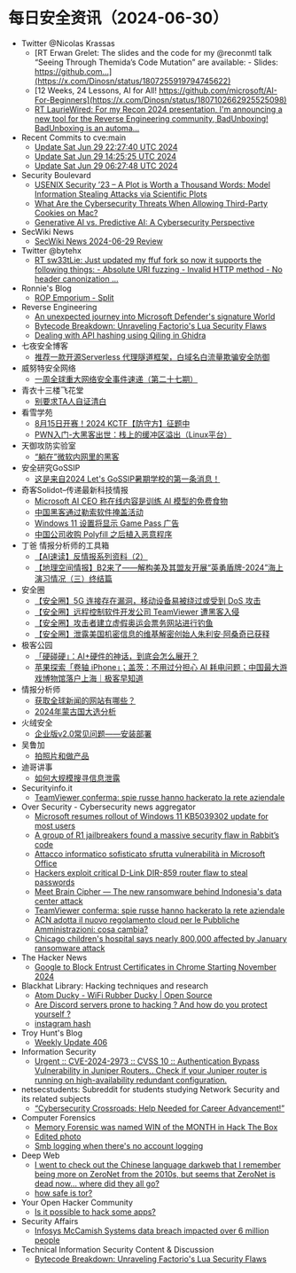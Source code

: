 # 每日安全资讯（2024-06-30）

- Twitter @Nicolas Krassas
  - [RT Erwan Grelet: The slides and the code for my @reconmtl talk “Seeing Through Themida’s Code Mutation” are available: - Slides: https://github.com...](https://x.com/Dinosn/status/1807255919794745622)
  - [12 Weeks, 24 Lessons, AI for All! https://github.com/microsoft/AI-For-Beginners](https://x.com/Dinosn/status/1807102662925525098)
  - [RT LaurieWired: For my Recon 2024 presentation, I'm announcing a new tool for the Reverse Engineering community, BadUnboxing! BadUnboxing is an automa...](https://x.com/Dinosn/status/1807337682315424156)
- Recent Commits to cve:main
  - [Update Sat Jun 29 22:27:40 UTC 2024](https://github.com/trickest/cve/commit/18ddcae0f9fcfa02831ae4a7d29bfeba4d2a4cf7)
  - [Update Sat Jun 29 14:25:25 UTC 2024](https://github.com/trickest/cve/commit/9cc13b6e442fb08998b25b54e3645fed5dc3f1ab)
  - [Update Sat Jun 29 06:27:48 UTC 2024](https://github.com/trickest/cve/commit/b1819a600b92ebbf78a99af38a5f7d8e957988a8)
- Security Boulevard
  - [USENIX Security ’23 – A Plot is Worth a Thousand Words: Model Information Stealing Attacks via Scientific Plots](https://securityboulevard.com/2024/06/usenix-security-23-a-plot-is-worth-a-thousand-words-model-information-stealing-attacks-via-scientific-plots/)
  - [What Are the Cybersecurity Threats When Allowing Third-Party Cookies on  Mac?](https://securityboulevard.com/2024/06/what-are-the-cybersecurity-threats-when-allowing-third-party-cookies-on-mac/)
  - [Generative AI vs. Predictive AI: A Cybersecurity Perspective](https://securityboulevard.com/2024/06/generative-ai-vs-predictive-ai-a-cybersecurity-perspective/)
- SecWiki News
  - [SecWiki News 2024-06-29 Review](http://www.sec-wiki.com/?2024-06-29)
- Twitter @bytehx
  - [RT sw33tLie: Just updated my ffuf fork so now it supports the following things: - Absolute URI fuzzing - Invalid HTTP method - No header canonization ...](https://x.com/bytehx343/status/1807383695499886754)
- Ronnie's Blog
  - [ROP Emporium - Split](https://blog.spookysec.net//ROP-Emporium-Split32/)
- Reverse Engineering
  - [An unexpected journey into Microsoft Defender's signature World](https://www.reddit.com/r/ReverseEngineering/comments/1drhq8x/an_unexpected_journey_into_microsoft_defenders/)
  - [Bytecode Breakdown: Unraveling Factorio's Lua Security Flaws](https://www.reddit.com/r/ReverseEngineering/comments/1drdnlu/bytecode_breakdown_unraveling_factorios_lua/)
  - [Dealing with API hashing using Qiling in Ghidra](https://www.reddit.com/r/ReverseEngineering/comments/1drina0/dealing_with_api_hashing_using_qiling_in_ghidra/)
- 七夜安全博客
  - [推荐一款开源Serverless 代理隧道框架，白域名白流量欺骗安全防御](https://mp.weixin.qq.com/s?__biz=MzIwODIxMjc4MQ==&mid=2651005890&idx=1&sn=e96d2c9b857ae7ef550fd3c7077df6b2&chksm=8cf10580bb868c9605cfc073b84cfdd5ef1b516fd55f5e86c79788ba4899c6a69903495faf8d&scene=58&subscene=0#rd)
- 威努特安全网络
  - [一周全球重大网络安全事件速递（第二十七期）](https://mp.weixin.qq.com/s?__biz=MzAwNTgyODU3NQ==&mid=2651124220&idx=1&sn=9713eef058e58bc03f520abc6d067a65&chksm=80e6eb4cb791625a2b7c793ff59b02520b7e5414c76f8f9eae21c3bb08974465066f247681f1&scene=58&subscene=0#rd)
- 青衣十三楼飞花堂
  - [别要求TA人自证清白](https://mp.weixin.qq.com/s?__biz=MzUzMjQyMDE3Ng==&mid=2247487475&idx=1&sn=f657386000dd5da09f91b658d9aecef2&chksm=fab2cccccdc545da6ce7edf744b70fff3c3e5820206e3dc9d1c1bba804a2bf98c9ea420c34a7&scene=58&subscene=0#rd)
- 看雪学苑
  - [8月15日开赛！2024 KCTF【防守方】征题中](https://mp.weixin.qq.com/s?__biz=MjM5NTc2MDYxMw==&mid=2458560881&idx=1&sn=0512ecffe31ceb9de2c253bee2a18c91&chksm=b18d99fb86fa10ed774715652d3f715671163f693895df2e34a3f23dbe9035387c29eb35b770&scene=58&subscene=0#rd)
  - [PWN入门-大黑客出世：栈上的缓冲区溢出（Linux平台）](https://mp.weixin.qq.com/s?__biz=MjM5NTc2MDYxMw==&mid=2458560881&idx=2&sn=feea56ac72a544e594ae11b67cb73503&chksm=b18d99fb86fa10ed5234bc4fa5595d0ea6bfda5a592a2a54d55e0b00571332c63d262baa1b24&scene=58&subscene=0#rd)
- 天御攻防实验室
  - [“躺在”微软内网里的黑客](https://mp.weixin.qq.com/s?__biz=MzU0MzgyMzM2Nw==&mid=2247485829&idx=1&sn=1fbade7addc4265cd3b8d379fd93cb1e&chksm=fb04caedcc7343fb07786574495333f23107c1351628f086a1f33a971d77da2aa1c95f120c96&scene=58&subscene=0#rd)
- 安全研究GoSSIP
  - [这是来自2024 Let's GoSSIP暑期学校的第一条消息！](https://mp.weixin.qq.com/s?__biz=Mzg5ODUxMzg0Ng==&mid=2247498331&idx=1&sn=ead5cb09027941ebf4c6797e7492149a&chksm=c063d482f7145d94f12839fd353123f145118213f0836d45ed4239d9b685eeadf98c23891659&scene=58&subscene=0#rd)
- 奇客Solidot–传递最新科技情报
  - [Microsoft AI CEO 称在线内容是训练 AI 模型的免费食物](https://www.solidot.org/story?sid=78563)
  - [中国黑客通过勒索软件掩盖活动](https://www.solidot.org/story?sid=78562)
  - [Windows 11 设置将显示 Game Pass 广告](https://www.solidot.org/story?sid=78561)
  - [中国公司收购 Polyfill 之后植入恶意程序](https://www.solidot.org/story?sid=78560)
- 丁爸 情报分析师的工具箱
  - [【AI速读】反情报系列资料（2）](https://mp.weixin.qq.com/s?__biz=MzI2MTE0NTE3Mw==&mid=2651144661&idx=1&sn=f06e7b526af788310738b2a6b9ef3d1d&chksm=f1af36efc6d8bff9c052823e0e79a583fbf8b447c77d831003ad5ad9e37eaa72c5ab2ab1cdfd&scene=58&subscene=0#rd)
  - [【地理空间情报】B2来了——解构美及其盟友开展“英勇盾牌-2024”海上演习情况（三）终结篇](https://mp.weixin.qq.com/s?__biz=MzI2MTE0NTE3Mw==&mid=2651144661&idx=2&sn=de50a94465ed8c08daba5e93ba37f904&chksm=f1af36efc6d8bff9eadf614701844afcbcec8249c461e61d968230c56263464d7cfd88830019&scene=58&subscene=0#rd)
- 安全圈
  - [【安全圈】5G 连接存在漏洞，移动设备易被绕过或受到 DoS 攻击](https://mp.weixin.qq.com/s?__biz=MzIzMzE4NDU1OQ==&mid=2652062353&idx=1&sn=fb48af9932b77d47fa4768f95e5b7111&chksm=f36e6ed1c419e7c7f12028f1d0f5ff1de083a81eea796f27237b0ff3ae9a36d585e9c9e565f2&scene=58&subscene=0#rd)
  - [【安全圈】远程控制软件开发公司 TeamViewer 遭黑客入侵](https://mp.weixin.qq.com/s?__biz=MzIzMzE4NDU1OQ==&mid=2652062353&idx=2&sn=15c7402fbc87c3d8dab8f0854658c3af&chksm=f36e6ed1c419e7c75ba3decba2e2d5795fdfb2678a9af77bedb8b9b8e5df6051443d1c80c646&scene=58&subscene=0#rd)
  - [【安全圈】攻击者建立虚假奥运会票务网站进行钓鱼](https://mp.weixin.qq.com/s?__biz=MzIzMzE4NDU1OQ==&mid=2652062353&idx=3&sn=138b2096e9c2dd9961cf06328e1b3f68&chksm=f36e6ed1c419e7c736e6e1c2a590089f04ee30e878d3066f74b92970e4dbe419ae7a35d3ffed&scene=58&subscene=0#rd)
  - [【安全圈】泄露美国机密信息的维基解密创始人朱利安·阿桑奇已获释](https://mp.weixin.qq.com/s?__biz=MzIzMzE4NDU1OQ==&mid=2652062353&idx=4&sn=55b77d0b93fd8f1cffce59b12d8e05ad&chksm=f36e6ed1c419e7c7dd35bc51bfa9dc708c4f3b483c27676e74d4cff9567323dc8565aee6db77&scene=58&subscene=0#rd)
- 极客公园
  - [「硬碰硬」：AI+硬件的神话，到底会怎么展开？](https://mp.weixin.qq.com/s?__biz=MTMwNDMwODQ0MQ==&mid=2653045987&idx=1&sn=659523b39b74a860707ff97ef484eb3e&chksm=7e5739554920b0436c5c07e31e29d5e8e5b4ae4789eb8ab6f297a5243d1de9bc8791fe8f2852&scene=58&subscene=0#rd)
  - [苹果探索「卷轴 iPhone」；盖茨：不用过分担心 AI 耗电问题；中国最大游戏博物馆落户上海｜极客早知道](https://mp.weixin.qq.com/s?__biz=MTMwNDMwODQ0MQ==&mid=2653045986&idx=1&sn=57b152ab2290456954e2ea89306f18d9&chksm=7e5739544920b0427b2121effcc9773639d7c3f2d841c3dae428d611ac7ccca16b2a01728732&scene=58&subscene=0#rd)
- 情报分析师
  - [获取全球新闻的网站有哪些？](https://mp.weixin.qq.com/s?__biz=MzA3Mjc1MTkwOA==&mid=2650551711&idx=1&sn=ec32b5b0077bfa29142357b9bbdbd7a7&chksm=87111bd4b06692c286987324ecd30883224a56d843c819fc8ab24feb82e641894c5a21fdde94&scene=58&subscene=0#rd)
  - [2024年蒙古国大选分析](https://mp.weixin.qq.com/s?__biz=MzA3Mjc1MTkwOA==&mid=2650551711&idx=2&sn=74091ada83a8d7bd1ace9467b7e1db8b&chksm=87111bd4b06692c2b36ca475869500646a71067f8cdb5d58d6d963a518e95788468ea114e2cf&scene=58&subscene=0#rd)
- 火绒安全
  - [企业版v2.0常见问题——安装部署](https://mp.weixin.qq.com/s?__biz=MzI3NjYzMDM1Mg==&mid=2247519228&idx=1&sn=185e979d7a3d60cf3466bcc9b47f63ac&chksm=eb7055c3dc07dcd5188f67a4ff22c2c1bbba5575f0d412b102b0ed10f55c63ee5b7434aa8a97&scene=58&subscene=0#rd)
- 吴鲁加
  - [拍照片和做产品](https://mp.weixin.qq.com/s?__biz=Mzg5NDY4ODM1MA==&mid=2247484744&idx=1&sn=70d3c9027f6adf35ce391dce11780351&chksm=c01a8879f76d016fe60fbe0ab60e8ce48c186c9cef2c96f50f1e6b016ff9f59a8308a793be09&scene=58&subscene=0#rd)
- 迪哥讲事
  - [如何大规模搜寻信息泄露](https://mp.weixin.qq.com/s?__biz=MzIzMTIzNTM0MA==&mid=2247495074&idx=1&sn=1b30c846c44ef3e16687b7d5baa3a845&chksm=e8a5e7c1dfd26ed7cec88a77f071c3d35ff023253d800f63b3422debce7cb8e24ca89d8b44f0&scene=58&subscene=0#rd)
- Securityinfo.it
  - [TeamViewer conferma: spie russe hanno hackerato la rete aziendale](https://www.securityinfo.it/2024/06/29/teamviewer-conferma-spie-russe-hanno-hackerato-la-rete-aziendale/?utm_source=rss&utm_medium=rss&utm_campaign=teamviewer-conferma-spie-russe-hanno-hackerato-la-rete-aziendale)
- Over Security - Cybersecurity news aggregator
  - [Microsoft resumes rollout of Windows 11 KB5039302 update for most users](https://www.bleepingcomputer.com/news/microsoft/microsoft-resumes-rollout-of-windows-11-kb5039302-update-for-most-users/)
  - [A group of R1 jailbreakers found a massive security flaw in Rabbit’s code](https://www.theverge.com/2024/6/26/24186614/rabbit-r1-security-flaw-api-key-codebase)
  - [Attacco informatico sofisticato sfrutta vulnerabilità in Microsoft Office](https://www.insicurezzadigitale.com/attacco-informatico-sofisticato-sfrutta-vulnerabilita-in-microsoft-office/)
  - [Hackers exploit critical D-Link DIR-859 router flaw to steal passwords](https://www.bleepingcomputer.com/news/security/hackers-exploit-critical-d-link-dir-859-router-flaw-to-steal-passwords/)
  - [Meet Brain Cipher — The new ransomware behind Indonesia's data center attack](https://www.bleepingcomputer.com/news/security/meet-brain-cipher-the-new-ransomware-behind-indonesia-data-center-attack/)
  - [TeamViewer conferma: spie russe hanno hackerato la rete aziendale](https://www.securityinfo.it/2024/06/29/teamviewer-conferma-spie-russe-hanno-hackerato-la-rete-aziendale/)
  - [ACN adotta il nuovo regolamento cloud per le Pubbliche Amministrazioni: cosa cambia?](https://www.insicurezzadigitale.com/acn-adotta-il-nuovo-regolamento-cloud-per-le-pubbliche-amministrazioni-cosa-cambia/)
  - [Chicago children's hospital says nearly 800,000 affected by January ransomware attack](https://therecord.media/chicago-childrens-hospital-data-breach-ransomware)
- The Hacker News
  - [Google to Block Entrust Certificates in Chrome Starting November 2024](https://thehackernews.com/2024/06/google-to-block-entrust-certificates-in.html)
- Blackhat Library: Hacking techniques and research
  - [Atom Ducky - WiFi Rubber Ducky | Open Source](https://www.reddit.com/r/blackhat/comments/1drhoay/atom_ducky_wifi_rubber_ducky_open_source/)
  - [Are Discord servers prone to hacking ? And how do you protect yourself ?](https://www.reddit.com/r/blackhat/comments/1drihwl/are_discord_servers_prone_to_hacking_and_how_do/)
  - [instagram hash](https://www.reddit.com/r/blackhat/comments/1dr2gyi/instagram_hash/)
- Troy Hunt's Blog
  - [Weekly Update 406](https://www.troyhunt.com/weekly-update-406/)
- Information Security
  - [Urgent :: CVE-2024-2973 :: CVSS 10 :: Authentication Bypass Vulnerability in Juniper Routers.. Check if your Juniper router is running on high-availability redundant configuration.](https://www.reddit.com/r/Information_Security/comments/1dr3dlp/urgent_cve20242973_cvss_10_authentication_bypass/)
- netsecstudents: Subreddit for students studying Network Security and its related subjects
  - [“Cybersecurity Crossroads: Help Needed for Career Advancement!”](https://www.reddit.com/r/netsecstudents/comments/1drgntb/cybersecurity_crossroads_help_needed_for_career/)
- Computer Forensics
  - [Memory Forensic was named WIN of the MONTH in Hack The Box](https://www.reddit.com/r/computerforensics/comments/1dr8svf/memory_forensic_was_named_win_of_the_month_in/)
  - [Edited photo](https://www.reddit.com/r/computerforensics/comments/1dr79ap/edited_photo/)
  - [Smb logging when there's no account logging](https://www.reddit.com/r/computerforensics/comments/1dqy9ry/smb_logging_when_theres_no_account_logging/)
- Deep Web
  - [I went to check out the Chinese language darkweb that I remember being more on ZeroNet from the 2010s, but seems that ZeroNet is dead now... where did they all go?](https://www.reddit.com/r/deepweb/comments/1drn8o0/i_went_to_check_out_the_chinese_language_darkweb/)
  - [how safe is tor?](https://www.reddit.com/r/deepweb/comments/1drijbf/how_safe_is_tor/)
- Your Open Hacker Community
  - [Is it possible to hack some apps?](https://www.reddit.com/r/HowToHack/comments/1dr7bho/is_it_possible_to_hack_some_apps/)
- Security Affairs
  - [Infosys McCamish Systems data breach impacted over 6 million people](https://securityaffairs.com/165015/data-breach/infosys-mccamish-systems-data-breach-lockbit.html)
- Technical Information Security Content & Discussion
  - [Bytecode Breakdown: Unraveling Factorio's Lua Security Flaws](https://www.reddit.com/r/netsec/comments/1drf1kq/bytecode_breakdown_unraveling_factorios_lua/)
